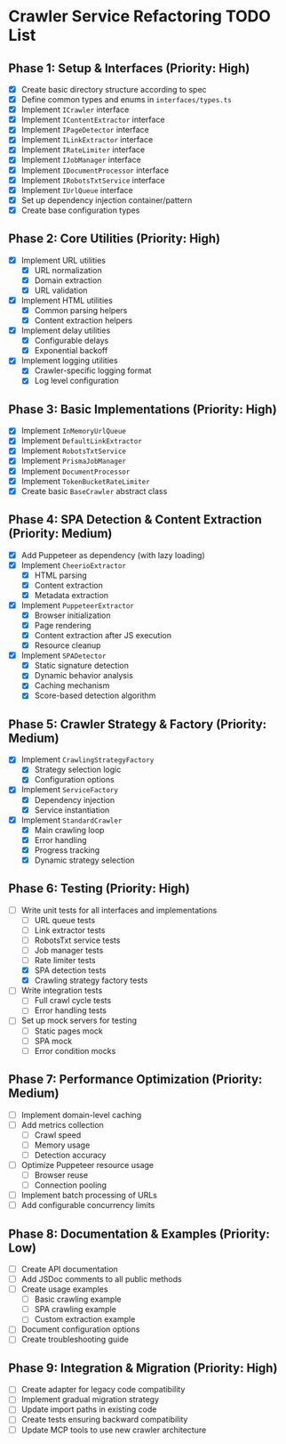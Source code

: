 # Crawler Service Refactoring TODO List

## Phase 1: Setup & Interfaces (Priority: High)

- [x] Create basic directory structure according to spec
- [x] Define common types and enums in `interfaces/types.ts`
- [x] Implement `ICrawler` interface
- [x] Implement `IContentExtractor` interface 
- [x] Implement `IPageDetector` interface
- [x] Implement `ILinkExtractor` interface
- [x] Implement `IRateLimiter` interface
- [x] Implement `IJobManager` interface
- [x] Implement `IDocumentProcessor` interface
- [x] Implement `IRobotsTxtService` interface
- [x] Implement `IUrlQueue` interface
- [x] Set up dependency injection container/pattern
- [x] Create base configuration types

## Phase 2: Core Utilities (Priority: High)

- [x] Implement URL utilities
  - [x] URL normalization
  - [x] Domain extraction
  - [x] URL validation
- [x] Implement HTML utilities
  - [x] Common parsing helpers
  - [x] Content extraction helpers
- [x] Implement delay utilities
  - [x] Configurable delays
  - [x] Exponential backoff
- [x] Implement logging utilities
  - [x] Crawler-specific logging format
  - [x] Log level configuration

## Phase 3: Basic Implementations (Priority: High)

- [x] Implement `InMemoryUrlQueue`
- [x] Implement `DefaultLinkExtractor`
- [x] Implement `RobotsTxtService`
- [x] Implement `PrismaJobManager`
- [x] Implement `DocumentProcessor`
- [x] Implement `TokenBucketRateLimiter`
- [x] Create basic `BaseCrawler` abstract class

## Phase 4: SPA Detection & Content Extraction (Priority: Medium)

- [x] Add Puppeteer as dependency (with lazy loading)
- [x] Implement `CheerioExtractor`
  - [x] HTML parsing
  - [x] Content extraction
  - [x] Metadata extraction
- [x] Implement `PuppeteerExtractor`
  - [x] Browser initialization
  - [x] Page rendering
  - [x] Content extraction after JS execution
  - [x] Resource cleanup
- [x] Implement `SPADetector`
  - [x] Static signature detection
  - [x] Dynamic behavior analysis
  - [x] Caching mechanism
  - [x] Score-based detection algorithm

## Phase 5: Crawler Strategy & Factory (Priority: Medium)

- [x] Implement `CrawlingStrategyFactory`
  - [x] Strategy selection logic
  - [x] Configuration options
- [x] Implement `ServiceFactory`
  - [x] Dependency injection
  - [x] Service instantiation
- [x] Implement `StandardCrawler`
  - [x] Main crawling loop
  - [x] Error handling
  - [x] Progress tracking
  - [x] Dynamic strategy selection

## Phase 6: Testing (Priority: High)

- [ ] Write unit tests for all interfaces and implementations
  - [ ] URL queue tests
  - [ ] Link extractor tests
  - [ ] RobotsTxt service tests
  - [ ] Job manager tests
  - [ ] Rate limiter tests
  - [x] SPA detection tests
  - [x] Crawling strategy factory tests
- [ ] Write integration tests
  - [ ] Full crawl cycle tests
  - [ ] Error handling tests
- [ ] Set up mock servers for testing
  - [ ] Static pages mock
  - [ ] SPA mock
  - [ ] Error condition mocks

## Phase 7: Performance Optimization (Priority: Medium)

- [ ] Implement domain-level caching
- [ ] Add metrics collection
  - [ ] Crawl speed
  - [ ] Memory usage
  - [ ] Detection accuracy
- [ ] Optimize Puppeteer resource usage
  - [ ] Browser reuse
  - [ ] Connection pooling
- [ ] Implement batch processing of URLs
- [ ] Add configurable concurrency limits

## Phase 8: Documentation & Examples (Priority: Low)

- [ ] Create API documentation
- [ ] Add JSDoc comments to all public methods
- [ ] Create usage examples
  - [ ] Basic crawling example
  - [ ] SPA crawling example
  - [ ] Custom extraction example
- [ ] Document configuration options
- [ ] Create troubleshooting guide

## Phase 9: Integration & Migration (Priority: High)

- [ ] Create adapter for legacy code compatibility
- [ ] Implement gradual migration strategy
- [ ] Update import paths in existing code
- [ ] Create tests ensuring backward compatibility
- [ ] Update MCP tools to use new crawler architecture

